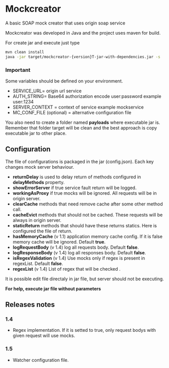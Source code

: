 # Mockcreator
A basic SOAP mock creator that uses origin soap service

Mockcreator was developed in Java and the project uses maven for build.

For create jar and execute just type
```sh
mvn clean install
java -jar target/mockcreator-{version}T-jar-with-dependencies.jar -s
```
### Important

Some variables should be defined on your environment.

  - SERVICE_URL= origin url service
  - AUTH_STRING= Base64 authorization encode user:password example user:1234
  - SERVER_CONTEXT = context of service example mockservice
  - MC_CONF_FILE (optional) = alternative configuration file

You also need to create a folder named **payloads** where executable jar is. Remember that folder target will be clean and the best approach is copy executable jar to other place.

## Configuration

The file of configurations is packaged in the jar (config.json). Each key changes mock server behaviour.
- **returnDelay** is used to delay return of methods configured in **delayMethods** property.
- **showErrorServer** if true service fault return will be logged.
- **workingAsProxy** if true mocks will be ignored. All requests will be in origin server.
- **clearCache** methods that need remove cache after some other method call.
- **cacheEvict** methods that should not be cached. These requests will be always in origin server.
- **staticReturn** methods that should have these returns statics. Here is configured the file of return.
- **hasMemoryCache** (v 1.1) application memory cache config. If it is false memory cache will be ignored. Default **true**.
- **logRequestBody** (v 1.4) log all requests body. Default **false**.
- **logResponseBody** (v 1.4) log all responses body. Default **false**.
- **isRegexValidation** (v 1.4) Use mocks only if regex is present in regexList. Default **false**.
- **regexList** (v 1.4) List of regex that will be checked . 

It is possible edit file directaly in jar file, but server should not be executing.

**For help, execute jar file without parameters**

## Releases notes
### 1.4 
- Regex implementation. If it is setted to true, only request bodys with given request will use mocks.
### 1.5
- Watcher configuration file.
